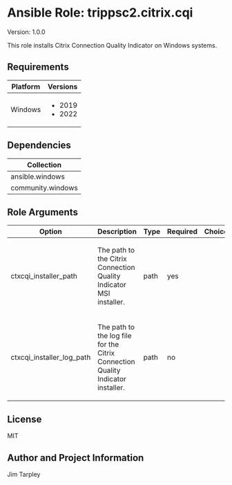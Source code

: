 <!-- BEGIN_ANSIBLE_DOCS -->

# Ansible Role: trippsc2.citrix.cqi
Version: 1.0.0

This role installs Citrix Connection Quality Indicator on Windows systems.

## Requirements

| Platform | Versions |
| -------- | -------- |
| Windows | <ul><li>2019</li><li>2022</li></ul> |

## Dependencies

| Collection |
| ---------- |
| ansible.windows |
| community.windows |

## Role Arguments
|Option|Description|Type|Required|Choices|Default|
|---|---|---|---|---|---|
| ctxcqi_installer_path | <p>The path to the Citrix Connection Quality Indicator MSI installer.</p> | path | yes |  |  |
| ctxcqi_installer_log_path | <p>The path to the log file for the Citrix Connection Quality Indicator installer.</p> | path | no |  | C:\Windows\Temp\CitrixCQI.log |


## License
MIT

## Author and Project Information
Jim Tarpley
<!-- END_ANSIBLE_DOCS -->

